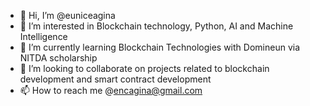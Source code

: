- 👋 Hi, I’m @euniceagina
- 👀 I’m interested in Blockchain technology, Python, AI and Machine Intelligence
- 🌱 I’m currently learning Blockchain Technologies with Domineun via NITDA scholarship
- 💞️ I’m looking to collaborate on projects related to blockchain development and smart contract development
- 📫 How to reach me @encagina@gmail.com

<!---
euniceagina/euniceagina is a ✨ special ✨ repository because its `README.md` (this file) appears on your GitHub profile.
You can click the Preview link to take a look at your changes.
--->
